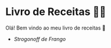 # Livro de Receitas :man_cook:

Olá! Bem vindo ao meu livro de receitas :cake:

- _Strogonoff de Frango_

  
